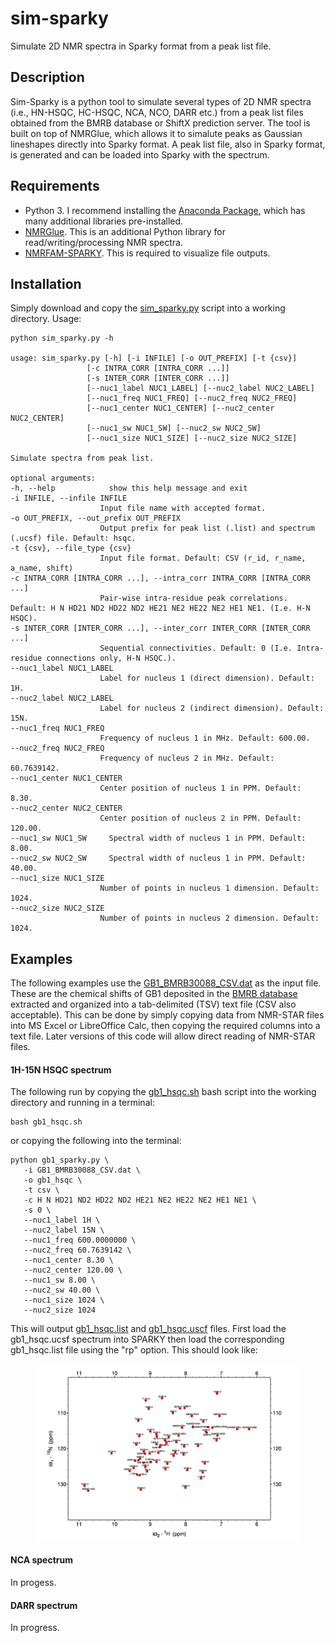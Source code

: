 # sim-sparky

Simulate 2D NMR spectra in Sparky format from a peak list file.

## Description

Sim-Sparky is a python tool to simulate several types of 2D NMR spectra (i.e., HN-HSQC, HC-HSQC, NCA, NCO, DARR etc.) from a peak list files obtained from the BMRB database or ShiftX prediction server. The tool is built on top of NMRGlue, which allows it to simalute peaks as Gaussian lineshapes directly into Sparky format. A peak list file, also in Sparky format, is generated and can be loaded into Sparky with the spectrum.

## Requirements

* Python 3. I recommend installing the [Anaconda Package](https://www.anaconda.com/distribution/#download-section), which has many additional libraries pre-installed.
* [NMRGlue](https://nmrglue.readthedocs.io/en/latest/install.html). This is an additional Python library for read/writing/processing NMR spectra. 
* [NMRFAM-SPARKY](https://nmrfam.wisc.edu/nmrfam-sparky-distribution/). This is required to visualize file outputs.

## Installation

Simply download and copy the [sim_sparky.py](sim_sparky.py) script into a working directory. Usage:

	python sim_sparky.py -h
	
	usage: sim_sparky.py [-h] [-i INFILE] [-o OUT_PREFIX] [-t {csv}]
                     [-c INTRA_CORR [INTRA_CORR ...]]
                     [-s INTER_CORR [INTER_CORR ...]]
                     [--nuc1_label NUC1_LABEL] [--nuc2_label NUC2_LABEL]
                     [--nuc1_freq NUC1_FREQ] [--nuc2_freq NUC2_FREQ]
                     [--nuc1_center NUC1_CENTER] [--nuc2_center NUC2_CENTER]
                     [--nuc1_sw NUC1_SW] [--nuc2_sw NUC2_SW]
                     [--nuc1_size NUC1_SIZE] [--nuc2_size NUC2_SIZE]

	Simulate spectra from peak list.

	optional arguments:
  	-h, --help            show this help message and exit
 	-i INFILE, --infile INFILE
                        Input file name with accepted format.
 	-o OUT_PREFIX, --out_prefix OUT_PREFIX
                        Output prefix for peak list (.list) and spectrum (.ucsf) file. Default: hsqc.
  	-t {csv}, --file_type {csv}
                        Input file format. Default: CSV (r_id, r_name, a_name, shift)
  	-c INTRA_CORR [INTRA_CORR ...], --intra_corr INTRA_CORR [INTRA_CORR ...]
                        Pair-wise intra-residue peak correlations. Default: H N HD21 ND2 HD22 ND2 HE21 NE2 HE22 NE2 HE1 NE1. (I.e. H-N HSQC).
  	-s INTER_CORR [INTER_CORR ...], --inter_corr INTER_CORR [INTER_CORR ...]
                        Sequential connectivities. Default: 0 (I.e. Intra-residue connections only, H-N HSQC.).
  	--nuc1_label NUC1_LABEL
                        Label for nucleus 1 (direct dimension). Default: 1H.
  	--nuc2_label NUC2_LABEL
                        Label for nucleus 2 (indirect dimension). Default: 15N.
  	--nuc1_freq NUC1_FREQ
                        Frequency of nucleus 1 in MHz. Default: 600.00.
 	--nuc2_freq NUC2_FREQ
                        Frequency of nucleus 2 in MHz. Default: 60.7639142.
  	--nuc1_center NUC1_CENTER
                        Center position of nucleus 1 in PPM. Default: 8.30.
  	--nuc2_center NUC2_CENTER
                        Center position of nucleus 2 in PPM. Default: 120.00.
  	--nuc1_sw NUC1_SW     Spectral width of nucleus 1 in PPM. Default: 8.00.
  	--nuc2_sw NUC2_SW     Spectral width of nucleus 1 in PPM. Default: 40.00.
  	--nuc1_size NUC1_SIZE
                        Number of points in nucleus 1 dimension. Default: 1024.
  	--nuc2_size NUC2_SIZE
                        Number of points in nucleus 2 dimension. Default: 1024.



## Examples

The following examples use the [GB1_BMRB30088_CSV.dat](examples/GB1_BMRB30088_CSV.dat) as the input file. These are the chemical shifts of GB1 deposited in the [BMRB database](http://www.bmrb.wisc.edu/data_library/summary/?bmrbId=30088) extracted and organized into a tab-delimited (TSV) text file (CSV also acceptable). This can be done by simply copying data from NMR-STAR files into MS Excel or LibreOffice Calc, then copying the required columns into a text file. Later versions of this code will allow direct reading of NMR-STAR files.

#### 1H-15N HSQC spectrum

The following run by copying the [gb1_hsqc.sh](examples/sim_hsqc.sh) bash script into the working directory and running in a terminal:

	bash gb1_hsqc.sh

or copying the following into the terminal:

	python gb1_sparky.py \
       -i GB1_BMRB30088_CSV.dat \ 
       -o gb1_hsqc \
       -t csv \
       -c H N HD21 ND2 HD22 ND2 HE21 NE2 HE22 NE2 HE1 NE1 \
       -s 0 \
       --nuc1_label 1H \
       --nuc2_label 15N \
       --nuc1_freq 600.0000000 \
       --nuc2_freq 60.7639142 \
       --nuc1_center 8.30 \
       --nuc2_center 120.00 \
       --nuc1_sw 8.00 \
       --nuc2_sw 40.00 \
       --nuc1_size 1024 \
       --nuc2_size 1024
      
   This will output [gb1_hsqc.list](examples/gb1_hsqc.list) and [gb1_hsqc.uscf](examples/gb1_hsqc.list) files. First load the gb1_hsqc.ucsf spectrum into SPARKY then load the corresponding  gb1_hsqc.list file using the "rp" option. This should look like:
   
 <figure>
	<img src="examples/gb1_hsqc_cropped.jpg" width="1000">
</figure>

#### NCA spectrum

In progess.

#### DARR spectrum

In progress.

